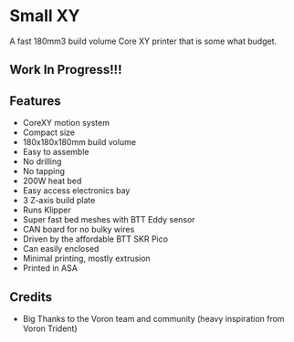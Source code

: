 # Small XY

A fast 180mm3 build volume Core XY printer that is some what budget.

## Work In Progress!!!

## Features
- CoreXY motion system
- Compact size
- 180x180x180mm build volume
- Easy to assemble
- No drilling
- No tapping
- 200W heat bed
- Easy access electronics bay
- 3 Z-axis build plate
- Runs Klipper
- Super fast bed meshes with BTT Eddy sensor
- CAN board for no bulky wires
- Driven by the affordable BTT SKR Pico
- Can easily enclosed
- Minimal printing, mostly extrusion
- Printed in ASA

## Credits
- Big Thanks to the Voron team and community (heavy inspiration from Voron Trident)
